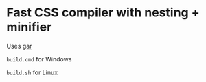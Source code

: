 # Fast CSS compiler with nesting + minifier

Uses [gar](https://github.com/jgraj/gar)

`build.cmd` for Windows

`build.sh` for Linux